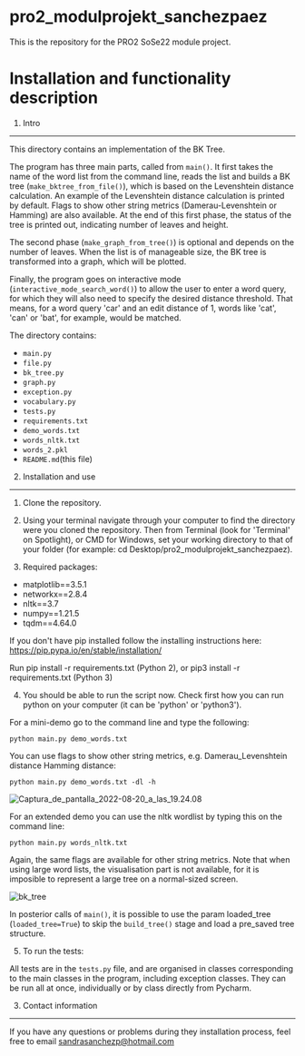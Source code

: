 # pro2_modulprojekt_sanchezpaez

This is the repository for the PRO2 SoSe22 module project.

Installation and functionality description
=======================

1. Intro
-------

This directory contains an implementation of the BK Tree.

The program has three main parts, called from `main()`. It first takes the name of the word list from the command line, reads the list and builds a BK tree (`make_bktree_from_file()`), which is based on  the Levenshtein distance calculation. An example of the Levenshtein distance calculation is printed by default. Flags to show other string metrics (Damerau-Levenshtein or Hamming) are also available. At the end of this first phase, the status of the tree is printed out, indicating number of leaves and height.

The second phase (`make_graph_from_tree()`) is optional and depends on the number of leaves. When the list is of manageable size, the BK tree is transformed into a graph, which will be plotted.

Finally, the program goes on interactive mode (`interactive_mode_search_word()`) to allow the user to enter a word query, for which they will also need to specify the desired distance threshold. That means, for a word query 'car' and an edit distance of 1, words like 'cat', 'can' or 'bat', for example, would be matched.


The directory contains:

* `main.py`
* `file.py`
* `bk_tree.py`
* `graph.py`
* `exception.py`
* `vocabulary.py`
* `tests.py`
* `requirements.txt`
* `demo_words.txt`
* `words_nltk.txt`
* `words_2.pkl`
* `README.md`(this file)


2. Installation and use
-------

1) Clone the repository.

2) Using your terminal navigate through your computer to find the directory were you cloned the repository. Then from Terminal (look for 'Terminal' on Spotlight), or CMD for Windows,  set your working directory to that of your folder (for example: cd Desktop/pro2_modulprojekt_sanchezpaez).

3) Required packages:

* matplotlib==3.5.1
* networkx==2.8.4
* nltk==3.7
* numpy==1.21.5
* tqdm==4.64.0

If you don't have pip installed follow the installing instructions here: https://pip.pypa.io/en/stable/installation/

Run pip install -r requirements.txt (Python 2), or pip3 install -r requirements.txt (Python 3)


4) You should be able to run the script now. Check first how you can run python on your computer (it can be 'python' or 'python3').

For a mini-demo go to the command line and type the following:

```
python main.py demo_words.txt
```

You can use flags to show other string metrics, e.g. Damerau_Levenshtein distance Hamming distance:

```
python main.py demo_words.txt -dl -h
```

![Captura_de_pantalla_2022-08-20_a_las_19.24.08](https://gitup.uni-potsdam.de/sanchezpaez/pro2_modulprojekt_sanchezpaez/uploads/0fa1813d9724814170745f4f8e7eae3c/Captura_de_pantalla_2022-08-20_a_las_19.24.08.png)



For an extended demo you can use the nltk wordlist by typing this on the command line:

```
python main.py words_nltk.txt
```
Again, the same flags are available for other string metrics.
Note that when using large word lists, the visualisation part is not available, for it is imposible to represent a large tree on a normal-sized screen.

![bk_tree](https://gitup.uni-potsdam.de/sanchezpaez/pro2_modulprojekt_sanchezpaez/uploads/2431ed447285b18a8e3e6e0b2ee61b62/bk_tree.png)



In posterior calls of `main()`, it is possible to use the param loaded_tree (`loaded_tree=True`) to skip the `build_tree()` stage and load a pre_saved tree structure.


5) To run the tests:

All tests are in the `tests.py` file, and are organised in classes corresponding to the main classes in the program, including exception classes. They can be run all at once, individually or by class directly from Pycharm.


3. Contact information
-------

If you have any questions or problems during they installation process, feel free to email sandrasanchezp@hotmail.com

